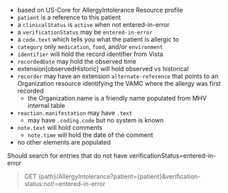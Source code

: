 
- based on US-Core for AllergyIntolerance Resource profile
- `patient` is a reference to this patient
- a `clinicalStatus` is `active` when not entered-in-error
- a `verificationStatus` may be `entered-in-error`
- a `code.text` which tells you what the patient is allergic to
- `category` only `medication`, `food`, and/or `environment`
- `identifier` will hold the record identifier from Vista
- `recordedDate` may hold the observed time
- extension[observedHistoric] will hold observed vs historical
- `recorder` may have an extension `alternate-reference` that points to an Organization resource identifying the VAMC where the allergy was first recorded
  - the Organization.name is a friendly name populated from MHV internal table
- `reaction.manifestation` may have `.text`
  - may have `.coding.code` but no system is known
- `note.text` will hold comments
  - `note.time` will hold the date of the comment
- no other elements are populated

Should search for entries that do not have verificationStatus=entered-in-error
> GET {path}/AllergyIntolerance?patient={patient}&verification-status:not!=entered-in-error

